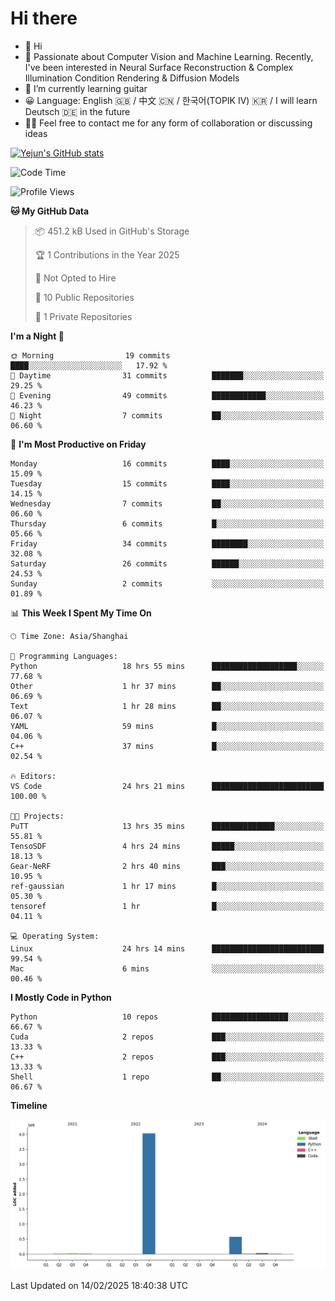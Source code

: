 # Hi there
- 👋 Hi
- 🔭 Passionate about Computer Vision and Machine Learning. Recently, I've been interested in Neural Surface Reconstruction & Complex Illumination Condition Rendering & Diffusion Models
- 🌱 I’m currently learning guitar
- 😀 Language: English 🇬🇧 / 中文 🇨🇳 / 한국어(TOPIK IV) 🇰🇷 / I will learn Deutsch 🇩🇪 in the future
- 🙋‍♂️ Feel free to contact me for any form of collaboration or discussing ideas


<!-- <img height="195px" src="https://github-readme-stats.vercel.app/api?username=yejun688&count_private=true&show_icons=true&hide_rank=true&title_color=0969da&bg_color=ffffff00&text_color=57606a&disable_animations=true"><img height="195px" src="https://github-readme-stats.vercel.app/api/top-langs?username=yejun688&layout=compact&title_color=0969da&bg_color=ffffff00&text_color=57606a"> -->

[![Yejun's GitHub stats](https://github-readme-stats.vercel.app/api?username=yejun688)](https://github.com/yejun688/github-readme-stats)

<!---
yejun688/yejun688 is a ✨ special ✨ repository because its `README.md` (this file) appears on your GitHub profile.
You can click the Preview link to take a look at your changes.
--->

<!--START_SECTION:waka-->
![Code Time](http://img.shields.io/badge/Code%20Time-792%20hrs%2059%20mins-blue)

![Profile Views](http://img.shields.io/badge/Profile%20Views-88-blue)

**🐱 My GitHub Data** 

> 📦 451.2 kB Used in GitHub's Storage 
 > 
> 🏆 1 Contributions in the Year 2025
 > 
> 🚫 Not Opted to Hire
 > 
> 📜 10 Public Repositories 
 > 
> 🔑 1 Private Repositories 
 > 
**I'm a Night 🦉** 

```text
🌞 Morning                19 commits          ████░░░░░░░░░░░░░░░░░░░░░   17.92 % 
🌆 Daytime                31 commits          ███████░░░░░░░░░░░░░░░░░░   29.25 % 
🌃 Evening                49 commits          ████████████░░░░░░░░░░░░░   46.23 % 
🌙 Night                  7 commits           ██░░░░░░░░░░░░░░░░░░░░░░░   06.60 % 
```
📅 **I'm Most Productive on Friday** 

```text
Monday                   16 commits          ████░░░░░░░░░░░░░░░░░░░░░   15.09 % 
Tuesday                  15 commits          ████░░░░░░░░░░░░░░░░░░░░░   14.15 % 
Wednesday                7 commits           ██░░░░░░░░░░░░░░░░░░░░░░░   06.60 % 
Thursday                 6 commits           █░░░░░░░░░░░░░░░░░░░░░░░░   05.66 % 
Friday                   34 commits          ████████░░░░░░░░░░░░░░░░░   32.08 % 
Saturday                 26 commits          ██████░░░░░░░░░░░░░░░░░░░   24.53 % 
Sunday                   2 commits           ░░░░░░░░░░░░░░░░░░░░░░░░░   01.89 % 
```


📊 **This Week I Spent My Time On** 

```text
🕑︎ Time Zone: Asia/Shanghai

💬 Programming Languages: 
Python                   18 hrs 55 mins      ███████████████████░░░░░░   77.68 % 
Other                    1 hr 37 mins        ██░░░░░░░░░░░░░░░░░░░░░░░   06.69 % 
Text                     1 hr 28 mins        ██░░░░░░░░░░░░░░░░░░░░░░░   06.07 % 
YAML                     59 mins             █░░░░░░░░░░░░░░░░░░░░░░░░   04.06 % 
C++                      37 mins             █░░░░░░░░░░░░░░░░░░░░░░░░   02.54 % 

🔥 Editors: 
VS Code                  24 hrs 21 mins      █████████████████████████   100.00 % 

🐱‍💻 Projects: 
PuTT                     13 hrs 35 mins      ██████████████░░░░░░░░░░░   55.81 % 
TensoSDF                 4 hrs 24 mins       █████░░░░░░░░░░░░░░░░░░░░   18.13 % 
Gear-NeRF                2 hrs 40 mins       ███░░░░░░░░░░░░░░░░░░░░░░   10.95 % 
ref-gaussian             1 hr 17 mins        █░░░░░░░░░░░░░░░░░░░░░░░░   05.30 % 
tensoref                 1 hr                █░░░░░░░░░░░░░░░░░░░░░░░░   04.11 % 

💻 Operating System: 
Linux                    24 hrs 14 mins      █████████████████████████   99.54 % 
Mac                      6 mins              ░░░░░░░░░░░░░░░░░░░░░░░░░   00.46 % 
```

**I Mostly Code in Python** 

```text
Python                   10 repos            █████████████████░░░░░░░░   66.67 % 
Cuda                     2 repos             ███░░░░░░░░░░░░░░░░░░░░░░   13.33 % 
C++                      2 repos             ███░░░░░░░░░░░░░░░░░░░░░░   13.33 % 
Shell                    1 repo              ██░░░░░░░░░░░░░░░░░░░░░░░   06.67 % 
```



**Timeline**

![Lines of Code chart](https://raw.githubusercontent.com/yejun688/yejun688/main/assets/bar_graph.png)


 Last Updated on 14/02/2025 18:40:38 UTC
<!--END_SECTION:waka-->
